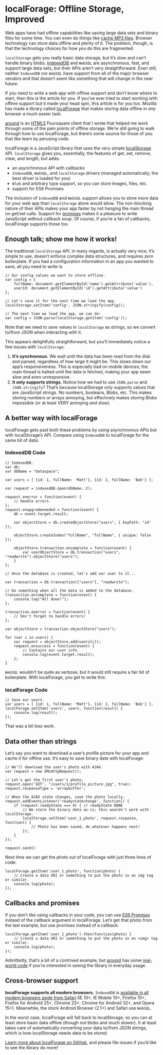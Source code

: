 # localForage: Offline Storage, Improved

Web apps have had offline capabilities like saving large data sets and binary
files for some time. You can even do things like [cache MP3 files][1]. Browser
technology can store data offline and plenty of it. The problem, though, is that
the technology choices for how you do this are fragmented.

`localStorage` gets you really basic data storage, but it’s slow and can’t 
handle binary blobs. [IndexedDB][2] and `WebSQL` are asynchronous, fast, and 
support large data sets, but their APIs aren’t very straightforward. Even still, 
neither `IndexedDB` nor `WebSQL` have support from all of the major browser 
vendors and that doesn’t seem like something that will change in the near future.

If you need to write a web app with offline support and don’t know where to
start, then this is the article for you. If you’ve ever tried to start working
with offline support but it made your head spin, this article is for you too.
Mozilla has made a library called [localForage][3] that makes storing data
offline in *any* browser a much easier task.

[around][4] is an [HTML5][5] Foursquare client that I wrote that helped me work 
through some of the pain points of offline storage. We’re still going to walk 
through how to use localForage, but there’s some source for those of you that 
like learn by perusing code.

localForage is a JavaScript library that uses the very simple [localStorage][6]
API. `localStorage` gives you, essentially, the features of get, set, remove,
clear, and length, but adds:

* an asynchronous API with callbacks
* `IndexedDB`, `WebSQL`, and `localStorage` drivers (managed automatically; the 
best driver is loaded for you)
* `Blob` and arbitrary type support, so you can store images, files, etc.
* support for ES6 Promises

The inclusion of `IndexedDB` and `WebSQL` support allows you to store more data
for your web app than `localStorage` alone would allow. The non-blocking nature
of their APIs makes your app faster by not hanging the main thread on get/set
calls. Support for [promises][7] makes it a pleasure to write JavaScript without
callback soup. Of course, if you’re a fan of callbacks, localForage supports
those too.

## Enough talk; show me how it works!

The traditional `localStorage` API, in many regards, is actually very nice; it’s
simple to use, doesn’t enforce complex data structures, and requires *zero*
boilerplate. If you had a configuration information in an app you wanted to
save, all you need to write is:

    // Our config values we want to store offline.
    var config = {
        fullName: document.getElementById('name').getAttribute('value'),
        userId: document.getElementById('id').getAttribute('value')
    };
 
    // Let's save it for the next time we load the app.
    localStorage.setItem('config', JSON.stringify(config));
 
    // The next time we load the app, we can do:
    var config = JSON.parse(localStorage.getItem('config'));

Note that we need to save values in `localStorage` as strings, so we convert
to/from JSON when interacting with it.

This appears delightfully straightforward, but you’ll immediately notice a few
issues with `localStorage`:

1. **It’s synchronous.** We wait until the data has been read from the disk and 
parsed, regardless of how large it might be. This slows down our app’s 
responsiveness. This is especially bad on mobile devices; the main thread is 
halted until the data is fetched, making your app seem slow and even 
unresponsive.
2. **It only supports strings.** Notice how we had to use `JSON.parse` and 
`JSON.stringify`? That’s because localStorage only supports values that are 
JavaScript strings. No numbers, booleans, Blobs, etc. This makes storing numbers 
or arrays annoying, but effectively makes storing Blobs impossible (or at least 
VERY annoying and slow).

## A better way with localForage

localForage gets past both these problems by using asynchronous APIs but with
localStorage’s API. Compare using `IndexedDB` to localForage for the same bit of
data:

### IndexedDB Code

    // IndexedDB.
    var db;
    var dbName = "dataspace";
 
    var users = [ {id: 1, fullName: 'Matt'}, {id: 2, fullName: 'Bob'} ];
 
    var request = indexedDB.open(dbName, 2);
 
    request.onerror = function(event) {
        // Handle errors.
    };
    request.onupgradeneeded = function(event) {
        db = event.target.result;
 
        var objectStore = db.createObjectStore("users", { keyPath: "id" });
 
        objectStore.createIndex("fullName", "fullName", { unique: false });
 
        objectStore.transaction.oncomplete = function(event) {
            var userObjectStore = db.transaction("users", "readwrite").objectStore("users");
        }
    };
 
    // Once the database is created, let's add our user to it...
 
    var transaction = db.transaction(["users"], "readwrite");
 
    // Do something when all the data is added to the database.
    transaction.oncomplete = function(event) {
        console.log("All done!");
    };
 
    transaction.onerror = function(event) {
        // Don't forget to handle errors!
    };
 
    var objectStore = transaction.objectStore("users");
 
    for (var i in users) {
        var request = objectStore.add(users[i]);
        request.onsuccess = function(event) {
            // Contains our user info.
            console.log(event.target.result);
        };
    }

`WebSQL` wouldn’t be quite as verbose, but it would still require a fair bit of 
boilerplate. With localForage, you get to write this:

### localForage Code

    // Save our users.
    var users = [ {id: 1, fullName: 'Matt'}, {id: 2, fullName: 'Bob'} ];
    localForage.setItem('users', users, function(result) {
        console.log(result);
    });

That was a bit less work.

## Data other than strings

Let’s say you want to download a user’s profile picture for your app and cache 
it for offline use. It’s easy to save binary data with localForage:

    // We'll download the user's photo with AJAX.
    var request = new XMLHttpRequest();
 
    // Let's get the first user's photo.
    request.open('GET', "/users/1/profile_picture.jpg", true);
    request.responseType = 'arraybuffer';
 
    // When the AJAX state changes, save the photo locally.
    request.addEventListener('readystatechange', function() {
        if (request.readyState === 4) { // readyState DONE
            // We store the binary data as-is; this wouldn't work with localStorage.
            localForage.setItem('user_1_photo', request.response, function() {
                // Photo has been saved, do whatever happens next!
            });
        }
    });
 
    request.send()

Next time we can get the photo out of localForage with just three lines of code:

    localForage.getItem('user_1_photo', function(photo) {
        // Create a data URI or something to put the photo in an img tag or similar.
        console.log(photo);
    });

## Callbacks and promises

If you don’t like using callbacks in your code, you can use [ES6 Promises][8]
instead of the callback argument in localForage. Let’s get that photo from the
last example, but use promises instead of a callback:

    localForage.getItem('user_1_photo').then(function(photo) {
        // Create a data URI or something to put the photo in an <img> tag or similar.
        console.log(photo);
    });

Admittedly, that’s a bit of a contrived example, but [around][9] has some [real-
world code][10] if you’re interested in seeing the library in everyday usage.

## Cross-browser support

**localForage supports all modern browsers.** `IndexedDB` is [available in all 
modern browsers aside from Safari][11] (IE 10+, IE Mobile 10+, Firefox 10+, 
Firefox for Android 25+, Chrome 23+, Chrome for Android 32+, and Opera 15+). 
Meanwhile, the stock Android Browser (2.1+) and Safari use `WebSQL`.

In the worst case, localForage will fall back to localStorage, so you can at
least store basic data offline (though not blobs and much slower). It at least
takes care of automatically converting your data to/from JSON strings, which is
how localStorage needs data to be stored.

[Learn more about localForage on GitHub][12], and please file issues if you’d 
like to see the library do more!

[1]: https://github.com/mozilla/high-fidelity
[2]: https://developer.mozilla.org/en-US/docs/IndexedDB
[3]: https://github.com/mozilla/localForage
[4]: https://github.com/mozilla/around
[5]: https://developer.mozilla.org/en-US/docs/Web/Guide/HTML/HTML5
[6]: https://hacks.mozilla.org/2009/06/localstorage/
[7]: http://promises-aplus.github.io/promises-spec/
[8]: http://www.promisejs.org/
[9]: https://github.com/mozilla/around
[10]: https://github.com/mozilla/around/blob/7b23feca9dcd35d71ceb85de3d9492af2fa490f6/www/js/app.coffee#L18
[11]: http://caniuse.com/indexeddb
[12]: https://github.com/mozilla/localForage